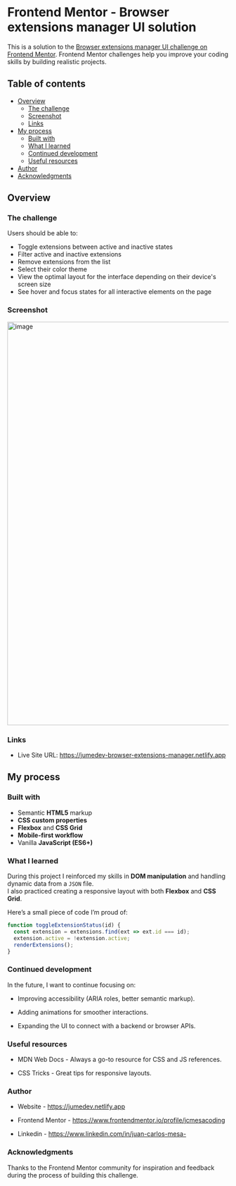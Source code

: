 # Frontend Mentor - Browser extensions manager UI solution

This is a solution to the [Browser extensions manager UI challenge on Frontend Mentor](https://www.frontendmentor.io/challenges/browser-extension-manager-ui-yNZnOfsMAp). Frontend Mentor challenges help you improve your coding skills by building realistic projects. 

## Table of contents

- [Overview](#overview)
  - [The challenge](#the-challenge)
  - [Screenshot](#screenshot)
  - [Links](#links)
- [My process](#my-process)
  - [Built with](#built-with)
  - [What I learned](#what-i-learned)
  - [Continued development](#continued-development)
  - [Useful resources](#useful-resources)
- [Author](#author)
- [Acknowledgments](#acknowledgments)

## Overview

### The challenge

Users should be able to:

- Toggle extensions between active and inactive states
- Filter active and inactive extensions
- Remove extensions from the list
- Select their color theme
- View the optimal layout for the interface depending on their device's screen size
- See hover and focus states for all interactive elements on the page

### Screenshot

<img width="1920" height="916" alt="image" src="https://github.com/user-attachments/assets/f55436b1-0ca5-4eee-8219-0269d518b8aa" />

### Links

- Live Site URL: https://jumedev-browser-extensions-manager.netlify.app

## My process

### Built with

- Semantic **HTML5** markup  
- **CSS custom properties**  
- **Flexbox** and **CSS Grid**  
- **Mobile-first workflow**  
- Vanilla **JavaScript (ES6+)**  

### What I learned

During this project I reinforced my skills in **DOM manipulation** and handling dynamic data from a `JSON` file.  
I also practiced creating a responsive layout with both **Flexbox** and **CSS Grid**.  

Here’s a small piece of code I’m proud of:

```js
function toggleExtensionStatus(id) {
  const extension = extensions.find(ext => ext.id === id);
  extension.active = !extension.active;
  renderExtensions();
}
```
### Continued development

In the future, I want to continue focusing on:

- Improving accessibility (ARIA roles, better semantic markup).

- Adding animations for smoother interactions.

- Expanding the UI to connect with a backend or browser APIs.

### Useful resources
- MDN Web Docs - Always a go-to resource for CSS and JS references.

- CSS Tricks - Great tips for responsive layouts.

### Author
- Website - https://jumedev.netlify.app

- Frontend Mentor - https://www.frontendmentor.io/profile/jcmesacoding

- Linkedin - https://www.linkedin.com/in/juan-carlos-mesa-

### Acknowledgments
Thanks to the Frontend Mentor community for inspiration and feedback during the process of building this challenge.
